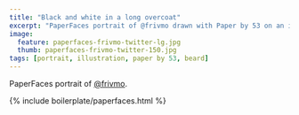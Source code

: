 ```yaml
---
title: "Black and white in a long overcoat"
excerpt: "PaperFaces portrait of @frivmo drawn with Paper by 53 on an iPad."
image: 
  feature: paperfaces-frivmo-twitter-lg.jpg
  thumb: paperfaces-frivmo-twitter-150.jpg
tags: [portrait, illustration, paper by 53, beard]
---
```


PaperFaces portrait of [@frivmo](http://twitter.com/frivmo).

{% include boilerplate/paperfaces.html %}